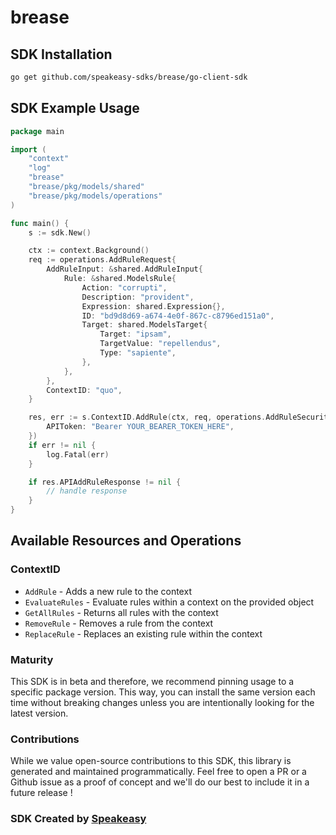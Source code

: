 # brease

<!-- Start SDK Installation -->
## SDK Installation

```bash
go get github.com/speakeasy-sdks/brease/go-client-sdk
```
<!-- End SDK Installation -->

## SDK Example Usage
<!-- Start SDK Example Usage -->
```go
package main

import (
    "context"
    "log"
    "brease"
    "brease/pkg/models/shared"
    "brease/pkg/models/operations"
)

func main() {
    s := sdk.New()

    ctx := context.Background()    
    req := operations.AddRuleRequest{
        AddRuleInput: &shared.AddRuleInput{
            Rule: &shared.ModelsRule{
                Action: "corrupti",
                Description: "provident",
                Expression: shared.Expression{},
                ID: "bd9d8d69-a674-4e0f-867c-c8796ed151a0",
                Target: shared.ModelsTarget{
                    Target: "ipsam",
                    TargetValue: "repellendus",
                    Type: "sapiente",
                },
            },
        },
        ContextID: "quo",
    }

    res, err := s.ContextID.AddRule(ctx, req, operations.AddRuleSecurity{
        APIToken: "Bearer YOUR_BEARER_TOKEN_HERE",
    })
    if err != nil {
        log.Fatal(err)
    }

    if res.APIAddRuleResponse != nil {
        // handle response
    }
}
```
<!-- End SDK Example Usage -->

<!-- Start SDK Available Operations -->
## Available Resources and Operations


### ContextID

* `AddRule` - Adds a new rule to the context
* `EvaluateRules` - Evaluate rules within a context on the provided object
* `GetAllRules` - Returns all rules with the context
* `RemoveRule` - Removes a rule from the context
* `ReplaceRule` - Replaces an existing rule within the context
<!-- End SDK Available Operations -->

### Maturity

This SDK is in beta and therefore, we recommend pinning usage to a specific package version.
This way, you can install the same version each time without breaking changes unless you are intentionally
looking for the latest version.

### Contributions

While we value open-source contributions to this SDK, this library is generated and maintained programmatically.
Feel free to open a PR or a Github issue as a proof of concept and we'll do our best to include it in a future release !

### SDK Created by [Speakeasy](https://docs.speakeasyapi.dev/docs/using-speakeasy/client-sdks)
